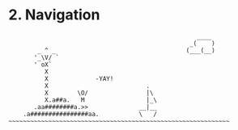 
#	2. Navigation

                                                        ____
                                                      _(    )
            _ ^ _                                    (___(__)
           '_\V/ `
           ' oX`
              X
              X             -YAY!
              X                           .
              X        \O/                |\
              X.a##a.   M                 |_\
           .aa########a.>>              __|__
        .a################aa.           \   /
    ~~~~~~~~~~~~~~~~~~~~~~~~~~~~~~~~~~~~~~~~~~~~~~~~~~~~~~~~~~~~~

